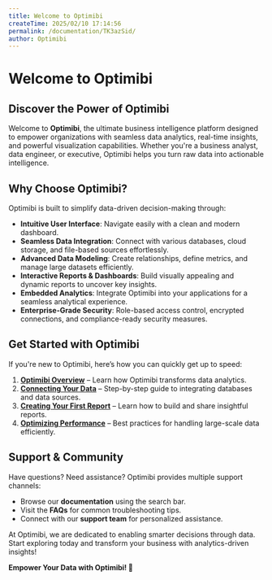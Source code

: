 ```yaml
---
title: Welcome to Optimibi 
createTime: 2025/02/10 17:14:56
permalink: /documentation/TK3azSid/
author: Optimibi
---
```



# **Welcome to Optimibi**

## **Discover the Power of Optimibi**
Welcome to **Optimibi**, the ultimate business intelligence platform designed to empower organizations with seamless data analytics, real-time insights, and powerful visualization capabilities. Whether you're a business analyst, data engineer, or executive, Optimibi helps you turn raw data into actionable intelligence.


## **Why Choose Optimibi?**
Optimibi is built to simplify data-driven decision-making through:

- **Intuitive User Interface**: Navigate easily with a clean and modern dashboard.
- **Seamless Data Integration**: Connect with various databases, cloud storage, and file-based sources effortlessly.
- **Advanced Data Modeling**: Create relationships, define metrics, and manage large datasets efficiently.
- **Interactive Reports & Dashboards**: Build visually appealing and dynamic reports to uncover key insights.
- **Embedded Analytics**: Integrate Optimibi into your applications for a seamless analytical experience.
- **Enterprise-Grade Security**: Role-based access control, encrypted connections, and compliance-ready security measures.


## **Get Started with Optimibi**
If you're new to Optimibi, here’s how you can quickly get up to speed:

1. **[Optimibi Overview](#)** – Learn how Optimibi transforms data analytics.
2. **[Connecting Your Data](#)** – Step-by-step guide to integrating databases and data sources.
3. **[Creating Your First Report](#)** – Learn how to build and share insightful reports.
4. **[Optimizing Performance](#)** – Best practices for handling large-scale data efficiently.


## **Support & Community**
Have questions? Need assistance? Optimibi provides multiple support channels:
- Browse our **documentation** using the search bar.
- Visit the **FAQs** for common troubleshooting tips.
- Connect with our **support team** for personalized assistance.

At Optimibi, we are dedicated to enabling smarter decisions through data. Start exploring today and transform your business with analytics-driven insights!

**Empower Your Data with Optimibi! 🚀**